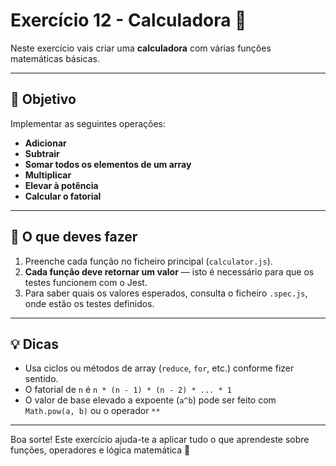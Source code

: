 # Exercício 12 - Calculadora 🧮

Neste exercício vais criar uma **calculadora** com várias funções matemáticas básicas.

---

## 🎯 Objetivo

Implementar as seguintes operações:

- **Adicionar**
- **Subtrair**
- **Somar todos os elementos de um array**
- **Multiplicar**
- **Elevar à potência**
- **Calcular o fatorial**

---

## 🔧 O que deves fazer

1. Preenche cada função no ficheiro principal (`calculator.js`).
2. **Cada função deve retornar um valor** — isto é necessário para que os testes funcionem com o Jest.
3. Para saber quais os valores esperados, consulta o ficheiro `.spec.js`, onde estão os testes definidos.

---

## 💡 Dicas

- Usa ciclos ou métodos de array (`reduce`, `for`, etc.) conforme fizer sentido.
- O fatorial de `n` é `n * (n - 1) * (n - 2) * ... * 1`
- O valor de base elevado a expoente (`a^b`) pode ser feito com `Math.pow(a, b)` ou o operador `**`

---

Boa sorte! Este exercício ajuda-te a aplicar tudo o que aprendeste sobre funções, operadores e lógica matemática 💪
